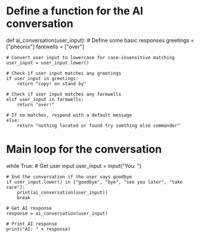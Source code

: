 # Define a function for the AI conversation
def ai_conversation(user_input):
    # Define some basic responses
    greetings = ["pheonix"]
    farewells = ["over"]

    # Convert user input to lowercase for case-insensitive matching
    user_input = user_input.lower()

    # Check if user input matches any greetings
    if user_input in greetings:
        return "copy! on stand by"

    # Check if user input matches any farewells
    elif user_input in farewells:
        return "over!"
    
    # If no matches, respond with a default message
    else:
        return "nothing located or found try somthing else commander"

# Main loop for the conversation
while True:
    # Get user input
    user_input = input("You: ")

    # End the conversation if the user says goodbye
    if user_input.lower() in ["goodbye", "bye", "see you later", "take care"]:
        print(ai_conversation(user_input))
        break

    # Get AI response
    response = ai_conversation(user_input)

    # Print AI response
    print("AI: " + response)
